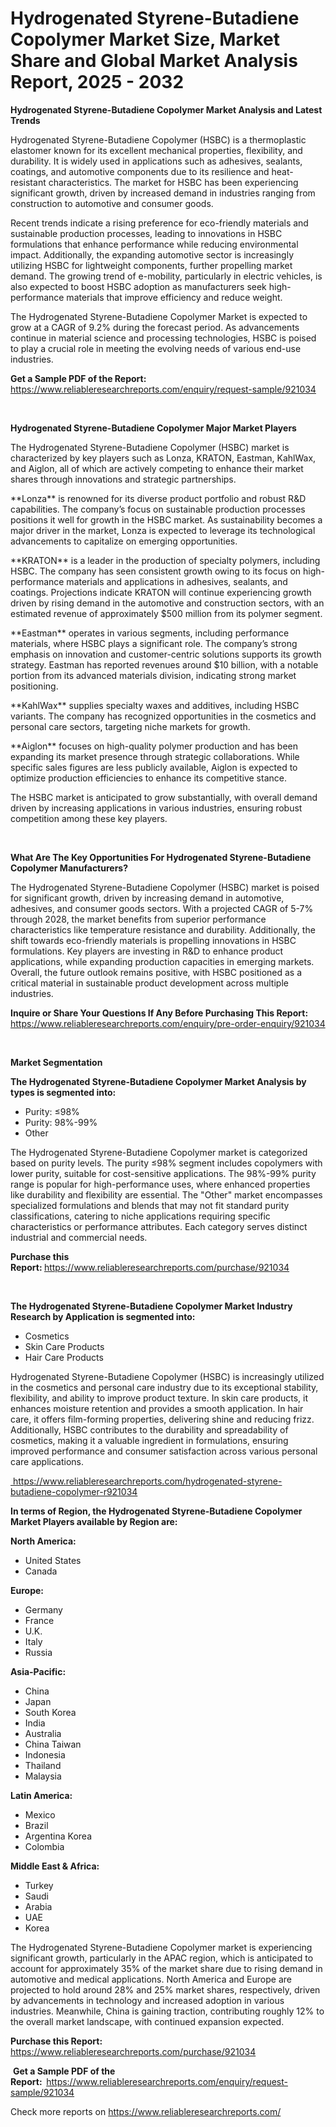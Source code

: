 <p><h1>Hydrogenated Styrene-Butadiene Copolymer Market Size, Market Share and Global Market Analysis Report, 2025 - 2032</h1></p><p><strong>Hydrogenated Styrene-Butadiene Copolymer Market Analysis and Latest Trends</strong></p>
<p><p>Hydrogenated Styrene-Butadiene Copolymer (HSBC) is a thermoplastic elastomer known for its excellent mechanical properties, flexibility, and durability. It is widely used in applications such as adhesives, sealants, coatings, and automotive components due to its resilience and heat-resistant characteristics. The market for HSBC has been experiencing significant growth, driven by increased demand in industries ranging from construction to automotive and consumer goods.</p><p>Recent trends indicate a rising preference for eco-friendly materials and sustainable production processes, leading to innovations in HSBC formulations that enhance performance while reducing environmental impact. Additionally, the expanding automotive sector is increasingly utilizing HSBC for lightweight components, further propelling market demand. The growing trend of e-mobility, particularly in electric vehicles, is also expected to boost HSBC adoption as manufacturers seek high-performance materials that improve efficiency and reduce weight.</p><p>The Hydrogenated Styrene-Butadiene Copolymer Market is expected to grow at a CAGR of 9.2% during the forecast period. As advancements continue in material science and processing technologies, HSBC is poised to play a crucial role in meeting the evolving needs of various end-use industries.</p></p>
<p><strong>Get a Sample PDF of the Report:&nbsp;</strong> <a href="https://www.reliableresearchreports.com/enquiry/request-sample/921034?utm_campaign=2002&utm_medium=2&utm_source=Github&utm_content=ia&utm_term=01022025&utm_id=hydrogenated-styrene-butadiene-copolymer">https://www.reliableresearchreports.com/enquiry/request-sample/921034</a></p>
<p>&nbsp;</p>
<p><strong>Hydrogenated Styrene-Butadiene Copolymer Major Market Players</strong></p>
<p><p>The Hydrogenated Styrene-Butadiene Copolymer (HSBC) market is characterized by key players such as Lonza, KRATON, Eastman, KahlWax, and Aiglon, all of which are actively competing to enhance their market shares through innovations and strategic partnerships.</p><p>**Lonza** is renowned for its diverse product portfolio and robust R&D capabilities. The company’s focus on sustainable production processes positions it well for growth in the HSBC market. As sustainability becomes a major driver in the market, Lonza is expected to leverage its technological advancements to capitalize on emerging opportunities.</p><p>**KRATON** is a leader in the production of specialty polymers, including HSBC. The company has seen consistent growth owing to its focus on high-performance materials and applications in adhesives, sealants, and coatings. Projections indicate KRATON will continue experiencing growth driven by rising demand in the automotive and construction sectors, with an estimated revenue of approximately $500 million from its polymer segment.</p><p>**Eastman** operates in various segments, including performance materials, where HSBC plays a significant role. The company’s strong emphasis on innovation and customer-centric solutions supports its growth strategy. Eastman has reported revenues around $10 billion, with a notable portion from its advanced materials division, indicating strong market positioning.</p><p>**KahlWax** supplies specialty waxes and additives, including HSBC variants. The company has recognized opportunities in the cosmetics and personal care sectors, targeting niche markets for growth.</p><p>**Aiglon** focuses on high-quality polymer production and has been expanding its market presence through strategic collaborations. While specific sales figures are less publicly available, Aiglon is expected to optimize production efficiencies to enhance its competitive stance.</p><p>The HSBC market is anticipated to grow substantially, with overall demand driven by increasing applications in various industries, ensuring robust competition among these key players.</p></p>
<p>&nbsp;</p>
<p><strong>What Are The Key Opportunities For Hydrogenated Styrene-Butadiene Copolymer Manufacturers?</strong></p>
<p><p>The Hydrogenated Styrene-Butadiene Copolymer (HSBC) market is poised for significant growth, driven by increasing demand in automotive, adhesives, and consumer goods sectors. With a projected CAGR of 5-7% through 2028, the market benefits from superior performance characteristics like temperature resistance and durability. Additionally, the shift towards eco-friendly materials is propelling innovations in HSBC formulations. Key players are investing in R&D to enhance product applications, while expanding production capacities in emerging markets. Overall, the future outlook remains positive, with HSBC positioned as a critical material in sustainable product development across multiple industries.</p></p>
<p><strong>Inquire or Share Your Questions If Any Before Purchasing This Report:</strong> <a href="https://www.reliableresearchreports.com/enquiry/pre-order-enquiry/921034?utm_campaign=2002&utm_medium=2&utm_source=Github&utm_content=ia&utm_term=01022025&utm_id=hydrogenated-styrene-butadiene-copolymer">https://www.reliableresearchreports.com/enquiry/pre-order-enquiry/921034</a></p>
<p>&nbsp;</p>
<p><strong>Market Segmentation</strong></p>
<p><strong>The Hydrogenated Styrene-Butadiene Copolymer Market Analysis by types is segmented into:</strong></p>
<p><ul><li>Purity: ≤98%</li><li>Purity: 98%-99%</li><li>Other</li></ul></p>
<p><p>The Hydrogenated Styrene-Butadiene Copolymer market is categorized based on purity levels. The purity ≤98% segment includes copolymers with lower purity, suitable for cost-sensitive applications. The 98%-99% purity range is popular for high-performance uses, where enhanced properties like durability and flexibility are essential. The "Other" market encompasses specialized formulations and blends that may not fit standard purity classifications, catering to niche applications requiring specific characteristics or performance attributes. Each category serves distinct industrial and commercial needs.</p></p>
<p><strong>Purchase this Report:&nbsp;</strong><a href="https://www.reliableresearchreports.com/purchase/921034?utm_campaign=2002&utm_medium=2&utm_source=Github&utm_content=ia&utm_term=01022025&utm_id=hydrogenated-styrene-butadiene-copolymer">https://www.reliableresearchreports.com/purchase/921034</a></p>
<p>&nbsp;</p>
<p><strong>The Hydrogenated Styrene-Butadiene Copolymer Market Industry Research by Application is segmented into:</strong></p>
<p><ul><li>Cosmetics</li><li>Skin Care Products</li><li>Hair Care Products</li></ul></p>
<p><p>Hydrogenated Styrene-Butadiene Copolymer (HSBC) is increasingly utilized in the cosmetics and personal care industry due to its exceptional stability, flexibility, and ability to improve product texture. In skin care products, it enhances moisture retention and provides a smooth application. In hair care, it offers film-forming properties, delivering shine and reducing frizz. Additionally, HSBC contributes to the durability and spreadability of cosmetics, making it a valuable ingredient in formulations, ensuring improved performance and consumer satisfaction across various personal care applications.</p></p>
<p><a href="https://www.reliableresearchreports.com/hydrogenated-styrene-butadiene-copolymer-r921034?utm_campaign=2002&utm_medium=2&utm_source=Github&utm_content=ia&utm_term=01022025&utm_id=hydrogenated-styrene-butadiene-copolymer">&nbsp;https://www.reliableresearchreports.com/hydrogenated-styrene-butadiene-copolymer-r921034</a></p>
<p><strong>In terms of Region, the Hydrogenated Styrene-Butadiene Copolymer Market Players available by Region are:</strong></p>
<p>
    <p> <strong> North America: </strong>
        <ul>
            <li>United States</li>
            <li>Canada</li>
        </ul>
        </p> 
    <p> <strong> Europe: </strong>
        <ul>
            <li>Germany</li>
            <li>France</li>
            <li>U.K.</li>
            <li>Italy</li>
            <li>Russia</li>
        </ul>
        </p> 
    <p> <strong> Asia-Pacific: </strong>
        <ul>
            <li>China</li>
            <li>Japan</li>
            <li>South Korea</li>
            <li>India</li>
            <li>Australia</li>
            <li>China Taiwan</li>
            <li>Indonesia</li>
            <li>Thailand</li>
            <li>Malaysia</li>
        </ul>
        </p> 
    <p> <strong> Latin America: </strong>
        <ul>
            <li>Mexico</li>
            <li>Brazil</li>
            <li>Argentina Korea</li>
            <li>Colombia</li>
        </ul>
        </p> 
    <p> <strong> Middle East & Africa: </strong>
        <ul>
            <li>Turkey</li>
            <li>Saudi</li>
            <li>Arabia</li>
            <li>UAE</li>
            <li>Korea</li>
        </ul>
    </p>
    </p>
<p><p>The Hydrogenated Styrene-Butadiene Copolymer market is experiencing significant growth, particularly in the APAC region, which is anticipated to account for approximately 35% of the market share due to rising demand in automotive and medical applications. North America and Europe are projected to hold around 28% and 25% market shares, respectively, driven by advancements in technology and increased adoption in various industries. Meanwhile, China is gaining traction, contributing roughly 12% to the overall market landscape, with continued expansion expected.</p></p>
<p><strong>Purchase this Report: </strong><a href="https://www.reliableresearchreports.com/purchase/921034?utm_campaign=2002&utm_medium=2&utm_source=Github&utm_content=ia&utm_term=01022025&utm_id=hydrogenated-styrene-butadiene-copolymer">https://www.reliableresearchreports.com/purchase/921034</a></p>
<p>&nbsp;<strong>Get a Sample PDF of the Report:&nbsp;&nbsp;</strong><a href="https://www.reliableresearchreports.com/enquiry/request-sample/921034?utm_campaign=2002&utm_medium=2&utm_source=Github&utm_content=ia&utm_term=01022025&utm_id=hydrogenated-styrene-butadiene-copolymer">https://www.reliableresearchreports.com/enquiry/request-sample/921034</a></p>
<p><strong></strong></p>
<p>Check more reports on <a href="https://www.reliableresearchreports.com/?utm_campaign=2002&utm_medium=2&utm_source=Github&utm_content=ia&utm_term=01022025&utm_id=hydrogenated-styrene-butadiene-copolymer">https://www.reliableresearchreports.com/</a></p>